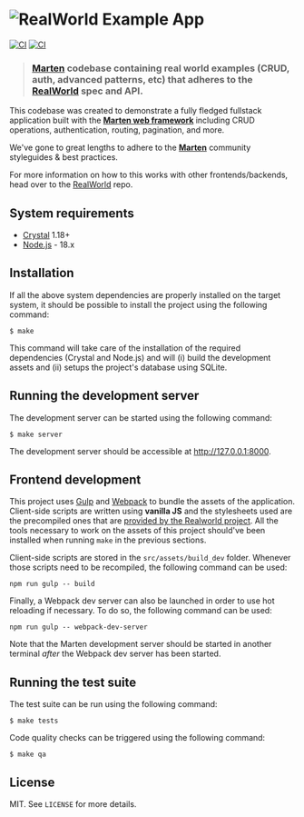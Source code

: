 # ![RealWorld Example App](logo.png)

[![CI](https://github.com/martenframework/realworld/workflows/Specs/badge.svg)](https://github.com/martenframework/realworld/actions) [![CI](https://github.com/martenframework/realworld/workflows/QA/badge.svg)](https://github.com/martenframework/realworld/actions)

> ### [Marten](https://github.com/martenframework/marten) codebase containing real world examples (CRUD, auth, advanced patterns, etc) that adheres to the [RealWorld](https://github.com/gothinkster/realworld) spec and API.

This codebase was created to demonstrate a fully fledged fullstack application built with the **[Marten web framework](https://github.com/martenframework/marten)** including CRUD operations, authentication, routing, pagination, and more.

We've gone to great lengths to adhere to the **[Marten](https://github.com/martenframework/marten)** community styleguides & best practices.

For more information on how to this works with other frontends/backends, head over to the [RealWorld](https://github.com/gothinkster/realworld) repo.

## System requirements

* [Crystal](https://crystal-lang.org/) 1.18+
* [Node.js](https://nodejs.org/en/) - 18.x

## Installation

If all the above system dependencies are properly installed on the target system, it should be possible to install the project using the following command:

```shell
$ make
```

This command will take care of the installation of the required dependencies (Crystal and Node.js) and will (i) build the development assets and (ii) setups the project's database using SQLite.

## Running the development server

The development server can be started using the following command:

```shell
$ make server
```

The development server should be accessible at http://127.0.0.1:8000.


## Frontend development

This project uses [Gulp](https://gulpjs.com/) and [Webpack](https://webpack.js.org) to bundle the assets of the application. Client-side scripts are written using **vanilla JS** and the stylesheets used are the precompiled ones that are [provided by the Realworld project](https://realworld-docs.netlify.app/docs/specs/frontend-specs/styles). All the tools necessary to work on the assets of this project should've been installed when running `make` in the previous sections.

Client-side scripts are stored in the `src/assets/build_dev` folder. Whenever those scripts need to be recompiled, the following command can be used:

```shell
npm run gulp -- build
```

Finally, a Webpack dev server can also be launched in order to use hot reloading if necessary. To do so, the following command can be used:

```shell
npm run gulp -- webpack-dev-server
```

Note that the Marten development server should be started in another terminal _after_ the Webpack dev server has been started.

## Running the test suite

The test suite can be run using the following command:

```shell
$ make tests
```

Code quality checks can be triggered using the following command:

```shell
$ make qa
```

## License

MIT. See `LICENSE` for more details.
